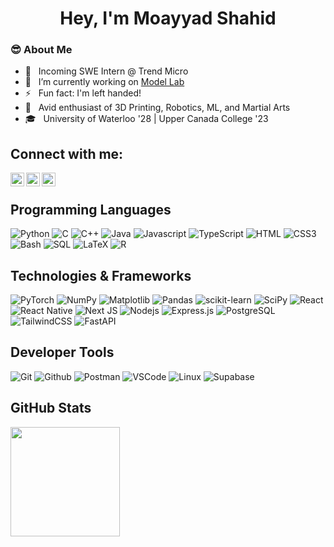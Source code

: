 <!--
**MoayyadShahid/MoayyadShahid** is a ✨ _special_ ✨ repository because its `README.md` (this file) appears on your GitHub profile.

Here are some ideas to get you started:

- 🔭 I’m currently working on TeXlator
- ⚡ Fun fact: I'm left handed
-->

<h1 align="center">Hey, I'm Moayyad Shahid</h1>
<div>
<div align="left"> 
  <h3> 😎 About Me </h3>

  - 🤔 &nbsp; Incoming SWE Intern @ Trend Micro
  - 🔭 &nbsp; I’m currently working on <a href="https://modellab.dev/" target="_blank">Model Lab</a>
  - ⚡️ &nbsp; Fun fact: I'm left handed!
  - 💯 &nbsp; Avid enthusiast of 3D Printing, Robotics, ML, and Martial Arts 
  - 🎓 &nbsp; University of Waterloo '28 | Upper Canada College '23
</div> 

## Connect with me:

[<img align="left" alt="website" width="22px" src="https://www.freepnglogos.com/uploads/logo-website-png/logo-website-website-logo-png-transparent-background-background-15.png" />](https://moayyadshahid.com/)
[<img align="left" alt="linkedin" width="22px" src="https://raw.githubusercontent.com/gilbarbara/logos/master/logos/linkedin-icon.svg" />](https://www.linkedin.com/in/moayyad-shahid-53baa71b6/)
[<img align="left" alt="" width="22px" src="https://upload.wikimedia.org/wikipedia/commons/thumb/a/a5/Instagram_icon.png/1024px-Instagram_icon.png" />](https://www.instagram.com/moayyad.shahid1/)

<br />

</div>

## Programming Languages
![Python](https://img.shields.io/badge/Python-3776AB.svg?style=for-the-badge&logo=Python&logoColor=white)
![C](https://img.shields.io/badge/c-%2300599C.svg?style=for-the-badge&logo=c&logoColor=white)
![C++](https://img.shields.io/badge/c++-%2300599C.svg?style=for-the-badge&logo=c%2B%2B&logoColor=white)
![Java](https://img.shields.io/badge/java-%23ED8B00.svg?style=for-the-badge&logo=openjdk&logoColor=white)
![Javascript](https://img.shields.io/badge/JavaScript-F7DF1E.svg?style=for-the-badge&logo=JavaScript&logoColor=black)
![TypeScript](https://img.shields.io/badge/typescript-%23007ACC.svg?style=for-the-badge&logo=typescript&logoColor=white)
![HTML](https://img.shields.io/badge/HTML5-E34F26.svg?style=for-the-badge&logo=HTML5&logoColor=white)
![CSS3](https://img.shields.io/badge/CSS3-1572B6.svg?style=for-the-badge&logo=CSS3&logoColor=white)
![Bash](https://img.shields.io/badge/GNU%20Bash-4EAA25.svg?style=for-the-badge&logo=GNU-Bash&logoColor=white)
![SQL](https://img.shields.io/badge/sql-%2307405e.svg?style=for-the-badge&logo=postgresql&logoColor=white) 
![LaTeX](https://img.shields.io/badge/latex-%23008080.svg?style=for-the-badge&logo=latex&logoColor=white)
![R](https://img.shields.io/badge/r-%23276DC3.svg?style=for-the-badge&logo=r&logoColor=white)

## Technologies & Frameworks

![PyTorch](https://img.shields.io/badge/PyTorch-EE4C2C?style=for-the-badge&logo=pytorch&logoColor=white)
![NumPy](https://img.shields.io/badge/Numpy-777BB4?style=for-the-badge&logo=numpy&logoColor=white)
![Matplotlib](https://img.shields.io/badge/Matplotlib-%23ffffff.svg?style=for-the-badge&logo=Matplotlib&logoColor=black)
![Pandas](https://img.shields.io/badge/pandas-%23150458.svg?style=for-the-badge&logo=pandas&logoColor=white)
![scikit-learn](https://img.shields.io/badge/scikit--learn-%23F7931E.svg?style=for-the-badge&logo=scikit-learn&logoColor=white)
![SciPy](https://img.shields.io/badge/SciPy-%230C55A5.svg?style=for-the-badge&logo=scipy&logoColor=%white)
![React](https://img.shields.io/badge/React-61DAFB.svg?style=for-the-badge&logo=React&logoColor=black)
![React Native](https://img.shields.io/badge/react_native-%2320232a.svg?style=for-the-badge&logo=react&logoColor=%2361DAFB)
![Next JS](https://img.shields.io/badge/Next-black?style=for-the-badge&logo=next.js&logoColor=white)
![Nodejs](https://img.shields.io/badge/Node.js-339933.svg?style=for-the-badge&logo=nodedotjs&logoColor=white)
![Express.js](https://img.shields.io/badge/express.js-%23404d59.svg?style=for-the-badge&logo=express&logoColor=%2361DAFB)
![PostgreSQL](https://img.shields.io/badge/PostgreSQL-4169E1.svg?style=for-the-badge&logo=PostgreSQL&logoColor=white)
![TailwindCSS](https://img.shields.io/badge/tailwindcss-%2338B2AC.svg?style=for-the-badge&logo=tailwind-css&logoColor=white)
![FastAPI](https://img.shields.io/badge/FastAPI-005571?style=for-the-badge&logo=fastapi)

## Developer Tools

![Git](https://img.shields.io/badge/Git-F05032?style=for-the-badge&logo=git&logoColor=white)
![Github](https://img.shields.io/badge/GitHub-181717.svg?style=for-the-badge&logo=GitHub&logoColor=white)
![Postman](https://img.shields.io/badge/Postman-FF6C37.svg?style=for-the-badge&logo=Postman&logoColor=white)
![VSCode](https://img.shields.io/badge/Visual_Studio-0078d7?style=for-the-badge&logo=visual%20studio&logoColor=white)
![Linux](https://img.shields.io/badge/Linux-FCC624?style=for-the-badge&logo=linux&logoColor=black)
![Supabase](https://img.shields.io/badge/Supabase-3ECF8E?style=for-the-badge&logo=supabase&logoColor=white)

## GitHub Stats

<!--
<p align="center">
 <a href="https://github.com/MoayyadShahid/">
    <img align="center" height="175px"  src="https://github-readme-stats.vercel.app/api?username=MoayyadShahid&show_icons=true&theme=dark" />
  </a>
  -->

  <a href="https://github.com/MoayyadShahid/">
    <img align="center" height="175px"  src="https://github-readme-stats.vercel.app/api/top-langs/?username=MoayyadShahid&layout=compact&theme=dark&langs_count=10" />
  </a>
</p>

<!-- 
<div>
  <h3> 💻 Languages and Tools </h3>
  <p>
    <img src="https://media3.giphy.com/media/ln7z2eWriiQAllfVcn/200w.webp" width="50"/>
    <img src="https://i.giphy.com/media/LMt9638dO8dftAjtco/200.webp"   width="50"/> 
    <img src="https://user-images.githubusercontent.com/3613230/41752586-476b0b24-7596-11e8-95fe-8fd3faa21e8a.png" width="75"/>
    <img src="https://camo.githubusercontent.com/67d8d32acb9aa6ef50a036e831334c538cbdb5756d3d42b5bf378212c394c8c7/68747470733a2f2f662e636c6f75642e6769746875622e636f6d2f6173736574732f3231313236322f323233373936332f32336562643565342d396264332d313165332d393136342d3262386165646165393032302e706e67" width="50"/>
    <img src="https://i.giphy.com/media/eNAsjO55tPbgaor7ma/200w.webp" width="50"/>
    <img src="https://i.giphy.com/media/IdyAQJVN2kVPNUrojM/200.webp" width="50"/>
    <img src="https://media3.giphy.com/media/kdFc8fubgS31b8DsVu/giphy.webp" width="50"/>
    <img src="https://media.giphy.com/media/SU2ic3wTfuC6JhD1lA/giphy.gif" width="50"/>
    <img src="https://media.giphy.com/media/kH1DBkPNyZPOk0BxrM/giphy.gif" width="100"/>
    <img src="https://1000logos.net/wp-content/uploads/2020/09/Java-Logo-640x400.png" width="70"/>
    <img src="https://cdn.svgporn.com/logos/aws.svg" width="50"/>
    <img src="https://firebase.google.com/downloads/brand-guidelines/PNG/logo-vertical.png" width="30"/>
</div> 
 -->
